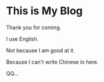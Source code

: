 # This is My Blog
Thank you for coming.

I use English.

Not because I am good at it.

Because I can't write Chinese in here.

QQ...

